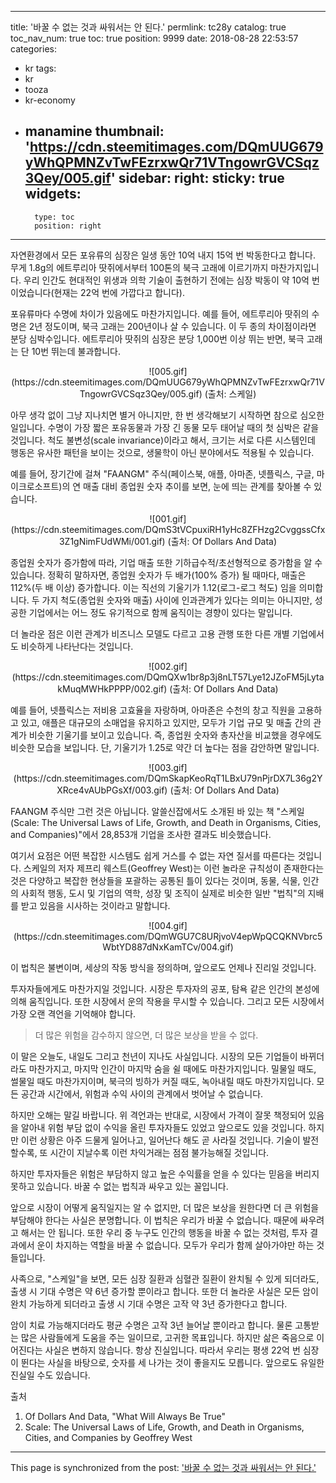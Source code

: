 
---
title: '바꿀 수 없는 것과 싸워서는 안 된다.'
permlink: tc28y
catalog: true
toc_nav_num: true
toc: true
position: 9999
date: 2018-08-28 22:53:57
categories:
- kr
tags:
- kr
- tooza
- kr-economy
- manamine
thumbnail: 'https://cdn.steemitimages.com/DQmUUG679yWhQPMNZvTwFEzrxwQr71VTngowrGVCSqz3Qey/005.gif'
sidebar:
    right:
        sticky: true
widgets:
    -
        type: toc
        position: right
---


자연환경에서 모든 포유류의 심장은 일생 동안 10억 내지 15억 번 박동한다고 합니다. 무게 1.8g의 에트루리아 땃쥐에서부터 100톤의 북극 고래에 이르기까지 마찬가지입니다. 우리 인간도 현대적인 위생과 의학 기술이 출현하기 전에는 심장 박동이 약 10억 번 이었습니다(현재는 22억 번에 가깝다고 합니다).  

포유류마다 수명에 차이가 있음에도 마찬가지입니다. 예를 들어, 에트루리아 땃쥐의 수명은 2년 정도이며, 북극 고래는 200년이나 살 수 있습니다. 이 두 종의 차이점이라면 분당 심박수입니다. 에트루리아 땃쥐의 심장은 분당 1,000번 이상 뛰는 반면, 북극 고래는 단 10번 뛰는데 불과합니다.  

<center> 
![005.gif](https://cdn.steemitimages.com/DQmUUG679yWhQPMNZvTwFEzrxwQr71VTngowrGVCSqz3Qey/005.gif)
(출처: 스케일) 
</center> 

아무 생각 없이 그냥 지나치면 별거 아니지만, 한 번 생각해보기 시작하면 참으로 심오한 일입니다. 수명이 가장 짧은 포유동물과 가장 긴 동물 모두 태어날 때의 첫 심박은 같을 것입니다. 척도 불변성(scale invariance)이라고 해서, 크기는 서로 다른 시스템인데 행동은 유사한 패턴을 보이는 것으로, 생물학이 아닌 분야에서도 적용될 수 있습니다.  

예를 들어, 장기간에 걸쳐 "FAANGM" 주식(페이스북, 애플, 아마존, 넷플릭스, 구글, 마이크로소프트)의 연 매출 대비 종업원 숫자 추이를 보면, 눈에 띄는 관계를 찾아볼 수 있습니다. 

<center> 
![001.gif](https://cdn.steemitimages.com/DQmS3tVCpuxiRH1yHc8ZFHzg2CvggssCfx3Z1gNimFUdWMi/001.gif)
(출처: Of Dollars And Data) 
</center> 

종업원 숫자가  증가함에 따라, 기업 매출 또한 기하급수적/초선형적으로 증가함을 알 수 있습니다. 정확히 말하자면, 종업원 숫자가 두 배가(100% 증가) 될 때마다, 매출은  112%(두 배 이상) 증가합니다. 이는 직선의 기울기가 1.12(로그-로그 척도) 임을 의미합니다. 두 가지 척도(종업원 숫자와 매출) 사이에 인과관계가 있다는 의미는 아니지만, 성공한 기업에서는 어느 정도 유기적으로 함께 움직이는 경향이 있다는 말입니다.  

더 놀라운 점은 이런 관계가 비즈니스 모델도 다르고 고용 관행 또한 다른 개별 기업에서도 비슷하게 나타난다는 것입니다.  

<center> 
![002.gif](https://cdn.steemitimages.com/DQmQXw1br8p3j8nLT57Lye12JZoFM5jLytakMuqMWHkPPPP/002.gif)
(출처: Of Dollars And Data) 
</center> 

예를 들어, 넷플릭스는 저비용 고효율을 자랑하며, 아마존은 수천의 창고 직원을 고용하고 있고, 애플은 대규모의 소매업을 유지하고 있지만, 모두가 기업 규모 및 매출 간의 관계가 비슷한 기울기를 보이고 있습니다. 즉, 종업원 숫자와 총자산을 비교했을 경우에도 비슷한 모습을 보입니다. 단, 기울기가 1.25로 약간 더 높다는 점을 감안하면 말입니다.  

<center> 
![003.gif](https://cdn.steemitimages.com/DQmSkapKeoRqT1LBxU79nPjrDX7L36g2YXRce4vAUbPGsXf/003.gif)
(출처: Of Dollars And Data) 
</center> 

FAANGM 주식만 그런 것은 아닙니다. 알쓸신잡에서도 소개된 바 있는 책 "스케일(Scale: The Universal Laws of Life, Growth, and Death in Organisms, Cities, and Companies)"에서 28,853개 기업을 조사한 결과도 비슷했습니다. 

여기서 요점은 어떤 복잡한 시스템도 쉽게 거스를 수 없는 자연 질서를 따른다는 것입니다. 스케일의 저자 제프리 웨스트(Geoffrey West)는 이런 놀라운 규칙성이 존재한다는 것은 다양하고 복잡한 현상들을 포괄하는 공통된 틀이 있다는 것이며, 동물, 식물, 인간의 사회적 행동, 도시 및 기업의 역학, 성장 및 조직이 실제로 비슷한 일반 "법칙"의 지배를 받고 있음을 시사하는 것이라고 말합니다. 

<center> 
![004.gif](https://cdn.steemitimages.com/DQmWGU7C8URjvoV4epWpQCQKNVbrc5WbtYD887dNxKamTCv/004.gif)
</center> 

이 법칙은 불변이며, 세상의 작동 방식을 정의하며, 앞으로도 언제나 진리일 것입니다. 

투자자들에게도 마찬가지일 것입니다. 시장은 투자자의 공포, 탐욕 같은 인간의 본성에 의해 움직입니다. 또한 시장에서 운의 작용을 무시할 수 있습니다. 그리고 모든 시장에서 가장 오랜 격언을 기억해야 합니다. 

> 더 많은 위험을 감수하지 않으면, 더 많은 보상을 받을 수 없다. 

이 말은 오늘도, 내일도 그리고 천년이 지나도 사실입니다. 시장의 모든 기업들이 바뀌더라도 마찬가지고, 마지막 인간이 마지막 숨을 쉴 때에도 마찬가지입니다. 밀물일 때도, 썰물일 때도 마찬가지이며, 북극의 빙하가 커질 때도, 녹아내릴 때도 마찬가지입니다. 모든 공간과 시간에서, 위험과 수익 사이의 관계에서 벗어날 수 없습니다. 

하지만 오해는 말길 바랍니다. 위 격언과는 반대로, 시장에서 가격이 잘못 책정되어 있음을 알아내 위험 부담 없이 수익을 올린 투자자들도 있었고 앞으로도 있을 것입니다. 하지만 이런 상황은 아주 드물게 일어나고, 일어난다 해도 곧 사라질 것입니다. 기술이 발전할수록, 또 시간이 지날수록 이런 차익거래는 점점 불가능해질 것입니다.  

하지만 투자자들은 위험은 부담하지 않고 높은 수익률을 얻을 수 있다는 믿음을 버리지 못하고 있습니다. 바꿀 수 없는 법칙과 싸우고 있는 꼴입니다. 

앞으로 시장이 어떻게 움직일지는 알 수 없지만, 더 많은 보상을 원한다면 더 큰 위험을 부담해야 한다는 사실은 분명합니다. 이 법칙은 우리가 바꿀 수 없습니다. 때문에 싸우려고 해서는 안 됩니다. 또한 우리 중 누구도 인간의 행동을 바꿀 수 없는 것처럼, 투자 결과에서 운이 차지하는 역할을 바꿀 수 없습니다. 모두가 우리가 함께 살아가야만 하는 것들입니다.  

사족으로, "스케일"을 보면, 모든 심장 질환과 심혈관 질환이 완치될 수 있게 되더라도, 출생 시 기대 수명은 약 6년 증가할 뿐이라고 합니다. 또한 더 놀라운 사실은 모든 암이 완치 가능하게 되더라고 출생 시 기대 수명은 고작 약 3년 증가한다고 합니다.  

암이 치료 가능해지더라도 평균 수명은 고작 3년 늘어날 뿐이라고 합니다. 물론 고통받는 많은 사람들에게 도움을 주는 일이므로, 고귀한 목표입니다. 하지만 삶은 죽음으로 이어진다는 사실은 변하지 않습니다. 항상 진실입니다. 따라서 우리는 평생 22억 번 심장이  뛴다는 사실을 바탕으로, 숫자를 세 나가는 것이 좋을지도 모릅니다. 앞으로도 유일한 진실일 수도 있습니다.  

출처 
1. Of Dollars And Data, "What Will Always Be True" 
2. Scale: The Universal Laws of Life, Growth, and Death in Organisms, Cities, and Companies by Geoffrey West

- - -

This page is synchronized from the post: ['바꿀 수 없는 것과 싸워서는 안 된다.'](https://steemit.com/@pius.pius/tc28y)
